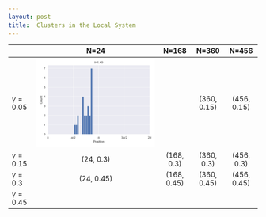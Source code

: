 ```yaml
---
layout: post
title:  Clusters in the Local System
---
```


|                   | N=24 | N=168 |    N=360    |    N=456    |
| ----------------- | :----------------------------------------------------------: | :----------------------------------------------------------: | :---------: | :---------: |
|$\gamma=0.05$ | ![hist_N24_g005_t149_pos](/assets/img/clusters/Local/hist_N24_g005_t149_pos.jpg) |  | (360, 0.15) | (456, 0.15) |
| $\gamma=0.15$     |                          (24, 0.3)                           |                          (168, 0.3)                          | (360, 0.3)  | (456, 0.3)  |
| $\gamma=0.3$      |                          (24, 0.45)                          |                         (168, 0.45)                          | (360, 0.45) | (456, 0.45) |
| $\gamma=0.45$     |                                                              |                                                              |             |             |


<!-- ![hist_N168_g005_t149_pos](D:\Whales\Experiments\Local_ConstVel_Histograms\hist_N168_g005_t149_pos.jpg)

![hist_N168_g005_t499_pos](D:\Whales\Experiments\Local_ConstVel_Histograms\hist_N168_g005_t499_pos.jpg)

![hist_N168_g005_t999_pos](D:\Whales\Experiments\Local_ConstVel_Histograms\hist_N168_g005_t999_pos.jpg)

![hist_N168_g005_t1999_pos](D:\Whales\Experiments\Local_ConstVel_Histograms\hist_N168_g005_t1999_pos.jpg) -->
